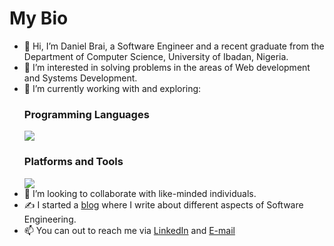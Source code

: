 # My Bio 

- 👋 Hi, I’m Daniel Brai, a Software Engineer and a recent graduate from the Department of Computer Science, University of Ibadan, Nigeria.
- 👀 I’m interested in solving problems in the areas of Web development and Systems Development.
- 🌱 I’m currently working with and exploring:
  <p align="left">
      <h3>Programming Languages</h3>
      <img src="https://skillicons.dev/icons?i=typescript,python,elixir,rust,ruby,golang,zig" />
  </p>
  <div align="left">
      <h3>Platforms and Tools</h3>
      <img src="https://skillicons.dev/icons?i=postgresql,aws,azure,linux,bash,docker" />
  </div>
- 👯 I’m looking to collaborate with like-minded individuals.
- ✍ I started a [blog](https://danielbrai.dev/posts) where I write about different aspects of Software Engineering.
- 📫 You can out to reach me via [LinkedIn](https://www.linkedin.com/in/daniel-o-brai/) and [E-mail](mailto:danielbrai.dev@gmail.com)


<!--
**Daniel-Brai/Daniel-Brai** is a ✨ _special_ ✨ repository because its `README.md` (this file) appears on your GitHub profile.

Here are some ideas to get you started:
-->
